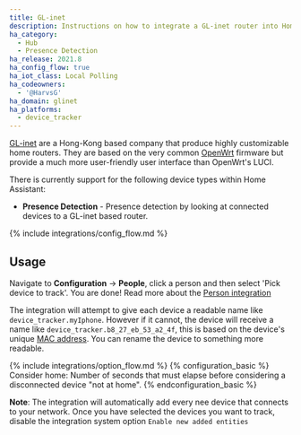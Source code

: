 ```yaml
---
title: GL-inet
description: Instructions on how to integrate a GL-inet router into Home Assistant.
ha_category:
  - Hub
  - Presence Detection
ha_release: 2021.8
ha_config_flow: true
ha_iot_class: Local Polling
ha_codeowners:
  - '@HarvsG'
ha_domain: glinet
ha_platforms:
  - device_tracker
---
```


[GL-inet](https://www.gl-inet.com/) are a Hong-Kong based company that produce highly customizable home routers. They are based on the very common [OpenWrt](https://openwrt.org/) firmware but provide a much more user-friendly user interface than OpenWrt's LUCI.

There is currently support for the following device types within Home Assistant:

- **Presence Detection** - Presence detection by looking at connected devices to a GL-inet based router.

{% include integrations/config_flow.md %}

## Usage
Navigate to **Configuration** -> **People**, click a person and then select 'Pick device to track'. You are done! Read more about the [Person integration](https://www.home-assistant.io/integrations/person/)
<div class='note warning'>

The integration will attempt to give each device a readable name like `device_tracker.myIphone`. However if it cannot, the device will receive a name like `device_tracker.b8_27_eb_53_a2_4f`, this is based on the device's unique [MAC address](https://kb.netgear.com/1005/How-do-I-find-my-device-s-MAC-address). You can rename the device to something more readable.

</div>


{% include integrations/option_flow.md %}
{% configuration_basic %}
Consider home: Number of seconds that must elapse before considering a disconnected device "not at home".
{% endconfiguration_basic %}

<div class='note warning'>
  
**Note**: The integration will automatically add every nee device that connects to your network. Once you have selected the devices you want to track, disable the integration system option `Enable new added entities`

</div>
